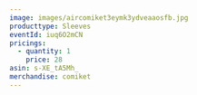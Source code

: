 ```yaml
---
image: images/aircomiket3eymk3ydveaaosfb.jpg
producttype: Sleeves
eventId: iuq6O2mCN
pricings:
  - quantity: 1
    price: 28
asin: s-XE_tA5Mh_
merchandise: comiket
---
```


